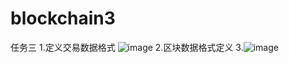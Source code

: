 # blockchain3
任务三
1.定义交易数据格式
![image](https://user-images.githubusercontent.com/83274325/116405621-6fbf4700-a862-11eb-8d6d-3f3d129cf8d1.png)
2.区块数据格式定义
3.![image](https://user-images.githubusercontent.com/83274325/116405731-89608e80-a862-11eb-9d4c-c8807389c779.png)

